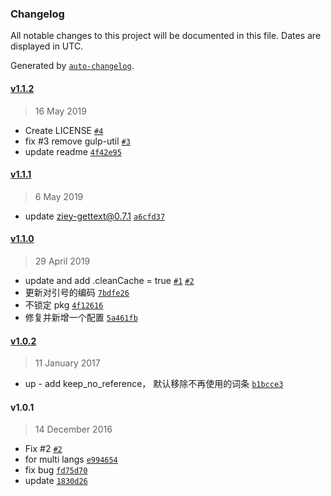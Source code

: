 ### Changelog

All notable changes to this project will be documented in this file. Dates are displayed in UTC.

Generated by [`auto-changelog`](https://github.com/CookPete/auto-changelog).

#### [v1.1.2](https://github.com/zemzheng/gulp-ziey-i18n/compare/v1.1.1...v1.1.2)

> 16 May 2019

- Create LICENSE [`#4`](https://github.com/zemzheng/gulp-ziey-i18n/pull/4)
- fix #3 remove gulp-util [`#3`](https://github.com/zemzheng/gulp-ziey-i18n/issues/3)
- update readme [`4f42e95`](https://github.com/zemzheng/gulp-ziey-i18n/commit/4f42e95c1ed0da65f362166fd263ee8bf18df400)

#### [v1.1.1](https://github.com/zemzheng/gulp-ziey-i18n/compare/v1.1.0...v1.1.1)

> 6 May 2019

- update ziey-gettext@0.7.1 [`a6cfd37`](https://github.com/zemzheng/gulp-ziey-i18n/commit/a6cfd371cfdfe26bd2baabc99dda9796e02ebed8)

#### [v1.1.0](https://github.com/zemzheng/gulp-ziey-i18n/compare/v1.0.2...v1.1.0)

> 29 April 2019

- update and add .cleanCache = true [`#1`](https://github.com/zemzheng/gulp-ziey-i18n/issues/1) [`#2`](https://github.com/zemzheng/gulp-ziey-i18n/issues/2)
- 更新对引号的编码 [`7bdfe26`](https://github.com/zemzheng/gulp-ziey-i18n/commit/7bdfe268d80793abd97cb7e4d1a4fea1dc9d5163)
- 不锁定 pkg [`4f12616`](https://github.com/zemzheng/gulp-ziey-i18n/commit/4f1261652b0883ba9f29706c7257cfdbf2905549)
- 修复并新增一个配置 [`5a461fb`](https://github.com/zemzheng/gulp-ziey-i18n/commit/5a461fb794c751ced156056373dd2100abc81e44)

#### [v1.0.2](https://github.com/zemzheng/gulp-ziey-i18n/compare/v1.0.1...v1.0.2)

> 11 January 2017

- up - add keep_no_reference， 默认移除不再使用的词条 [`b1bcce3`](https://github.com/zemzheng/gulp-ziey-i18n/commit/b1bcce377cc8092f23d2853291d929de2911eca0)

#### v1.0.1

> 14 December 2016

- Fix #2 [`#2`](https://github.com/zemzheng/gulp-ziey-i18n/issues/2)
- for multi langs [`e994654`](https://github.com/zemzheng/gulp-ziey-i18n/commit/e99465414466adc4aae0df24f42ec5dd01311195)
- fix bug [`fd75d70`](https://github.com/zemzheng/gulp-ziey-i18n/commit/fd75d709a2d6f6c496a60fdd409e18efcf185390)
- update [`1830d26`](https://github.com/zemzheng/gulp-ziey-i18n/commit/1830d264db347e54fb3c7d8ddd4a679075272d29)
